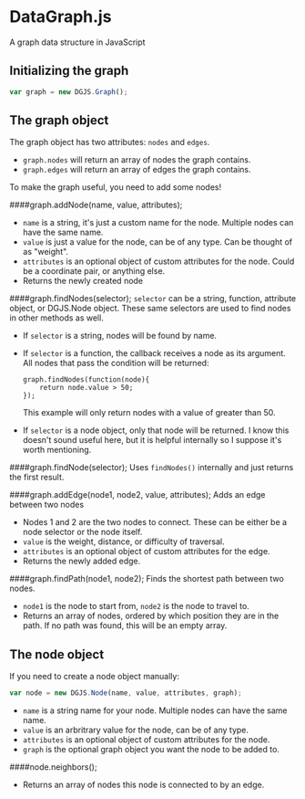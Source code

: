 DataGraph.js
============

A graph data structure in JavaScript

Initializing the graph
----------------------

```javascript
var graph = new DGJS.Graph();
```


The graph object
----------------

The graph object has two attributes: `nodes` and `edges`.
- `graph.nodes` will return an array of nodes the graph contains.
- `graph.edges` will return an array of edges the graph contains.


To make the graph useful, you need to add some nodes!

####graph.addNode(name, value, attributes);
- `name` is a string, it's just a custom name for the node. Multiple nodes can have the same name.
- `value` is just a value for the node, can be of any type. Can be thought of as "weight".
- `attributes` is an optional object of custom attributes for the node. Could be a coordinate pair, or anything else.
- Returns the newly created node


####graph.findNodes(selector);
`selector` can be a string, function, attribute object, or DGJS.Node object. These same selectors are used to find nodes in other methods as well.

- If `selector` is a string, nodes will be found by name.
- If `selector` is a function, the callback receives a node as its argument. All nodes that pass the condition will be returned:

    ```
    graph.findNodes(function(node){
        return node.value > 50;
    });
    ```
    
    This example will only return nodes with a value of greater than 50.
- If `selector` is a node object, only that node will be returned. I know this doesn't sound useful here, but it is helpful internally so I suppose it's worth mentioning.

####graph.findNode(selector);
Uses `findNodes()` internally and just returns the first result.

####graph.addEdge(node1, node2, value, attributes);
Adds an edge between two nodes
- Nodes 1 and 2 are the two nodes to connect. These can be either be a node selector or the node itself.
- `value` is the weight, distance, or difficulty of traversal.
- `attributes` is an optional object of custom attributes for the edge.
- Returns the newly added edge.

####graph.findPath(node1, node2);
Finds the shortest path between two nodes.
- `node1` is the node to start from, `node2` is the node to travel to.
- Returns an array of nodes, ordered by which position they are in the path. If no path was found, this will be an empty array.


The node object
---------------

If you need to create a node object manually:

```javascript
var node = new DGJS.Node(name, value, attributes, graph);
```

- `name` is a string name for your node. Multiple nodes can have the same name.
- `value` is an arbritrary value for the node, can be of any type.
- `attributes` is an optional object of custom attributes for the node.
- `graph` is the optional graph object you want the node to be added to. 

####node.neighbors();
- Returns an array of nodes this node is connected to by an edge.
